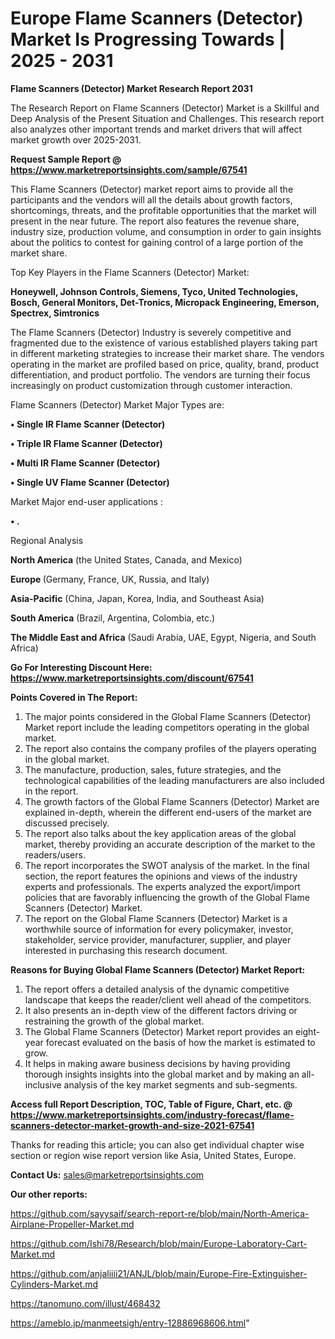 # Europe Flame Scanners (Detector) Market Is Progressing Towards | 2025 - 2031

<strong>Flame Scanners (Detector) Market Research Report 2031</strong>

The Research Report on Flame Scanners (Detector) Market is a Skillful and Deep Analysis of the Present Situation and Challenges. This research report also analyzes other important trends and market drivers that will affect market growth over 2025-2031.

<strong>Request Sample Report @ <a href=https://www.marketreportsinsights.com/sample/67541>https://www.marketreportsinsights.com/sample/67541</a></strong>

This Flame Scanners (Detector) market report aims to provide all the participants and the vendors will all the details about growth factors, shortcomings, threats, and the profitable opportunities that the market will present in the near future. The report also features the revenue share, industry size, production volume, and consumption in order to gain insights about the politics to contest for gaining control of a large portion of the market share.

Top Key Players in the Flame Scanners (Detector) Market:

<strong>Honeywell, Johnson Controls, Siemens, Tyco, United Technologies, Bosch, General Monitors, Det-Tronics, Micropack Engineering, Emerson, Spectrex, Simtronics</strong>

The Flame Scanners (Detector) Industry is severely competitive and fragmented due to the existence of various established players taking part in different marketing strategies to increase their market share. The vendors operating in the market are profiled based on price, quality, brand, product differentiation, and product portfolio. The vendors are turning their focus increasingly on product customization through customer interaction.

Flame Scanners (Detector) Market Major Types are:

<strong>• Single IR Flame Scanner (Detector)

• Triple IR Flame Scanner (Detector)

• Multi IR Flame Scanner (Detector)

• Single UV Flame Scanner (Detector)</strong>

Market Major end-user applications :

<strong>• .</strong>

Regional Analysis

</u><strong><b>North America</b></strong> (the United States, Canada, and Mexico)

<strong><b>Europe </b></strong>(Germany, France, UK, Russia, and Italy)

<strong><b>Asia-Pacific</b></strong> (China, Japan, Korea, India, and Southeast Asia)

<strong><b>South America</b></strong> (Brazil, Argentina, Colombia, etc.)

<strong><b>The Middle East and Africa</b></strong> (Saudi Arabia, UAE, Egypt, Nigeria, and South Africa)

<strong>Go For Interesting Discount Here: <a href=https://www.marketreportsinsights.com/discount/67541>https://www.marketreportsinsights.com/discount/67541</a></strong>

<strong>Points Covered in The Report:</strong>
<ol>
  <li>The major points considered in the Global Flame Scanners (Detector) Market report include the leading competitors operating in the global market.</li>
  <li>The report also contains the company profiles of the players operating in the global market.</li>
  <li>The manufacture, production, sales, future strategies, and the technological capabilities of the leading manufacturers are also included in the report.</li>
  <li>The growth factors of the Global Flame Scanners (Detector) Market are explained in-depth, wherein the different end-users of the market are discussed precisely.</li>
  <li>The report also talks about the key application areas of the global market, thereby providing an accurate description of the market to the readers/users.</li>
  <li>The report incorporates the SWOT analysis of the market. In the final section, the report features the opinions and views of the industry experts and professionals. The experts analyzed the export/import policies that are favorably influencing the growth of the Global Flame Scanners (Detector) Market.</li>
  <li>The report on the Global Flame Scanners (Detector) Market is a worthwhile source of information for every policymaker, investor, stakeholder, service provider, manufacturer, supplier, and player interested in purchasing this research document.</li>
</ol>
<strong>Reasons for Buying Global Flame Scanners (Detector) Market Report:</strong>

<ol>
  <li>The report offers a detailed analysis of the dynamic competitive landscape that keeps the reader/client well ahead of the competitors.</li>
  <li>It also presents an in-depth view of the different factors driving or restraining the growth of the global market.</li>
  <li>The Global Flame Scanners (Detector) Market report provides an eight-year forecast evaluated on the basis of how the market is estimated to grow.</li>
  <li>It helps in making aware business decisions by having providing thorough insights insights into the global market and by making an all-inclusive analysis of the key market segments and sub-segments.</li>
</ol>
<strong>Access full Report Description, TOC, Table of Figure, Chart, etc. @ <a href=https://www.marketreportsinsights.com/industry-forecast/flame-scanners-detector-market-growth-and-size-2021-67541>https://www.marketreportsinsights.com/industry-forecast/flame-scanners-detector-market-growth-and-size-2021-67541</a></strong>


Thanks for reading this article; you can also get individual chapter wise section or region wise report version like Asia, United States, Europe.

<strong>Contact Us:</strong>
sales@marketreportsinsights.com

<strong>Our other reports:</strong>

<a href=https://github.com/sayysaif/search-report-re/blob/main/North-America-Airplane-Propeller-Market.md>https://github.com/sayysaif/search-report-re/blob/main/North-America-Airplane-Propeller-Market.md</a>

<a href=https://github.com/Ishi78/Research/blob/main/Europe-Laboratory-Cart-Market.md>https://github.com/Ishi78/Research/blob/main/Europe-Laboratory-Cart-Market.md</a>

<a href=https://github.com/anjaliiii21/ANJL/blob/main/Europe-Fire-Extinguisher-Cylinders-Market.md>https://github.com/anjaliiii21/ANJL/blob/main/Europe-Fire-Extinguisher-Cylinders-Market.md</a>

<a href=https://tanomuno.com/illust/468432>https://tanomuno.com/illust/468432</a>

<a href=https://ameblo.jp/manmeetsigh/entry-12886968606.html>https://ameblo.jp/manmeetsigh/entry-12886968606.html</a>"

